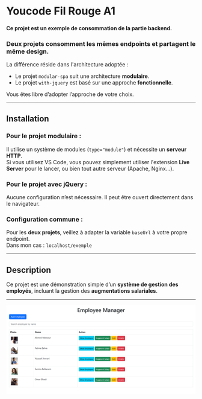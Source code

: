 # Youcode Fil Rouge A1

#### Ce projet est un exemple de consommation de la partie backend.

### Deux projets consomment les mêmes endpoints et partagent le même design.

La différence réside dans l'architecture adoptée :

- Le projet `modular-spa` suit une architecture **modulaire**.
- Le projet `with-jquery` est basé sur une approche **fonctionnelle**.

Vous êtes libre d’adopter l’approche de votre choix.

---

## Installation

### Pour le projet modulaire :

Il utilise un système de modules (`type="module"`) et nécessite un **serveur HTTP**.  
Si vous utilisez VS Code, vous pouvez simplement utiliser l'extension **Live Server** pour le lancer, ou bien tout autre serveur (Apache, Nginx...).

### Pour le projet avec jQuery :

Aucune configuration n’est nécessaire. Il peut être ouvert directement dans le navigateur.

### Configuration commune :

Pour les **deux projets**, veillez à adapter la variable `baseUrl` à votre propre endpoint.  
Dans mon cas : `localhost/exemple`

---

## Description

Ce projet est une démonstration simple d’un **système de gestion des employés**, incluant la gestion des **augmentations salariales**.

---

![Exemple Projet](/screenshots/1.png)
